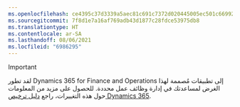 ```yaml
---
ms.openlocfilehash: ce4395c37d3339a5aec81c691c7372d020445005ec501c669927ce1fbee2faae
ms.sourcegitcommit: 7f8d1e7a16af769adb43d1877c28fdce53975db8
ms.translationtype: HT
ms.contentlocale: ar-SA
ms.lasthandoff: 08/06/2021
ms.locfileid: "6986295"
---
```

> [!IMPORTANT]
> لقد تطور Dynamics 365 for Finance and Operations إلى تطبيقات مُصممة لهذا الغرض لمساعدتك في إدارة وظائف عمل محددة. للحصول على مزيد من المعلومات حول هذه التغييرات، راجع [دليل ترخيص Dynamics 365](https://mbs.microsoft.com/Files/public/365/Dynamics365LicensingGuide.pdf).
 

